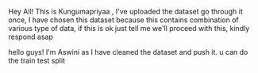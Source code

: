 Hey All! This is Kungumapriyaa , I've uploaded the dataset go through it once, I have chosen this dataset because this contains combination of various type of data, if this is ok just tell me we'll proceed with this, kindly respond asap

hello guys! I'm Aswini as I have cleaned the dataset and push it. u can do the train test split 
